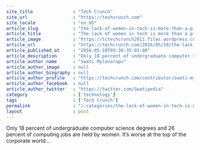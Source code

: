 ```yaml
---
site_title               : "Tech Crunch"
site_url                 : "https://techcrunch.com"
site_locale              : "en_US"
article_slug             : "the-lack-of-women-in-tech-is-more-than-a-pipeline-problem"
article_title            : "The lack of women in tech is more than a pipeline problem"
article_image            : "https://tctechcrunch2011.files.wordpress.com/2016/01/girlscientist.jpg?w=764&h=400&crop=1"
article_url              : "https://techcrunch.com/2016/05/10/the-lack-of-women-in-tech-is-more-than-a-pipeline-problem/"
article_published_at     : "2016-05-10T05:30:35-03:00"
article_description      : "Only 18 percent of undergraduate computer science degrees and 26 percent of computing jobs are held by women. It’s worse at the top of the corporate world..."
article_author_name      : "Swati Mylavarapu"
article_author_image     : null
article_author_biography : null
article_author_profile   : "https://techcrunch.com/contributor/swati-mylavarapu/"
article_author_facebook  : null
article_author_twitter   : "https://twitter.com/Swatipedia"
category                 : ['technology']
tags                     : ['Tech Crunch']
permalink                : "/:categories/the-lack-of-women-in-tech-is-more-than-a-pipeline-problem/"
layout                   : post
---
```


Only 18 percent of undergraduate computer science degrees and 26 percent of computing jobs are held by women. It’s worse at the top of the corporate world...
